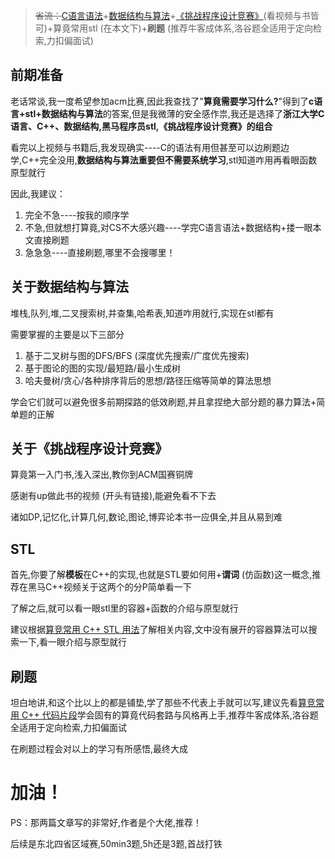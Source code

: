 >~~省流：~~[C语言语法](https://www.bilibili.com/video/BV1XZ4y1S7e1/?spm_id_from=333.788.recommend_more_video.0&vd_source=2499dec4a6dc444afbb1ff9583447bca)+[数据结构与算法](https://www.bilibili.com/video/BV1H4411N7oD/?spm_id_from=333.999.0.0&vd_source=2499dec4a6dc444afbb1ff9583447bca)+[《挑战程序设计竞赛》](https://www.bilibili.com/video/BV1BL4y1z7eh/?spm_id_from=333.337.search-card.all.click&vd_source=2499dec4a6dc444afbb1ff9583447bca)(看视频与书皆可)+算竟常用stl (在本文下)+**刷题** (推荐牛客成体系,洛谷题全适用于定向检索,力扣偏面试)

## 前期准备

老话常谈,我一度希望参加acm比赛,因此我查找了"__算竟需要学习什么?__"得到了**c语言+stl+数据结构与算法**的答案,但是我微薄的安全感作祟,我还是选择了**浙江大学C语言、C++、数据结构,黑马程序员stl,《挑战程序设计竞赛》的组合**

看完以上视频与书籍后,我发现确实----C的语法有用但甚至可以边刷题边学,C++完全没用,**数据结构与算法重要但不需要系统学习**,stl知道咋用再看眼函数原型就行 

因此,我建议：

1. 完全不急----按我的顺序学
1. 不急,但就想打算竟,对CS不大感兴趣----学完C语言语法+数据结构+搂一眼本文直接刷题
1. 急急急----直接刷题,哪里不会搜哪里！

## 关于数据结构与算法
堆栈,队列,堆,二叉搜索树,并查集,哈希表,知道咋用就行,实现在stl都有

需要掌握的主要是以下三部分
1. 基于二叉树与图的DFS/BFS (深度优先搜索/广度优先搜索)
2. 基于图论的图的实现/最短路/最小生成树
3. 哈夫曼树/贪心/各种排序背后的思想/路径压缩等简单的算法思想

学会它们就可以避免很多前期探路的低效刷题,并且拿捏绝大部分题的暴力算法+简单题的正解

## 关于《挑战程序设计竞赛》

算竟第一入门书,浅入深出,教你到ACM国赛铜牌

感谢有up做此书的视频 (开头有链接),能避免看不下去

诸如DP,记忆化,计算几何,数论,图论,博弈论本书一应俱全,并且从易到难 

## STL

首先,你要了解**模板**在C++的实现,也就是STL要如何用+**谓词** (仿函数)这一概念,推荐在黑马C++视频关于这两个的分P简单看一下

了解之后,就可以看一眼stl里的容器+函数的介绍与原型就行

建议根据[算竞常用 C++ STL 用法](https://io.zouht.com/154.html)了解相关内容,文中没有展开的容器算法可以搜索一下,看一眼介绍与原型就行

## 刷题

坦白地讲,和这个比以上的都是铺垫,学了那些不代表上手就可以写,建议先看[算竞常用 C++ 代码片段](https://io.zouht.com/174.html)学会固有的算竟代码套路与风格再上手,推荐牛客成体系,洛谷题全适用于定向检索,力扣偏面试

在刷题过程会对以上的学习有所感悟,最终大成

# 加油！

PS：那两篇文章写的非常好,作者是个大佬,推荐！

后续是东北四省区域赛,50min3题,5h还是3题,首战打铁
